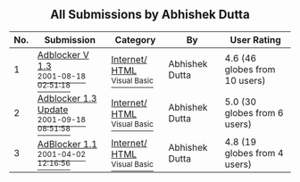 ﻿<div align="center">

## All Submissions by Abhishek Dutta

</div>

No.  | Submission | Category | By   | User Rating
---- | ---------- | -------- | ---- | -----------
1 | [Adblocker V 1\.3<br /><sup>2001-08-18 02:51:18</sup>](https://github.com/Planet-Source-Code/abhishek-dutta-adblocker-v-1-3__1-26340) | [Internet/ HTML<br /><sup>Visual Basic</sup>](../ByCategory/internet-html__1-34.md) | Abhishek Dutta | 4.6 (46 globes from 10 users)
2 | [Adblocker 1\.3 Update<br /><sup>2001-09-18 08:51:58</sup>](https://github.com/Planet-Source-Code/abhishek-dutta-adblocker-1-3-update__1-27345) | [Internet/ HTML<br /><sup>Visual Basic</sup>](../ByCategory/internet-html__1-34.md) | Abhishek Dutta | 5.0 (30 globes from 6 users)
3 | [AdBlocker 1\.1<br /><sup>2001-04-02 12:16:56</sup>](https://github.com/Planet-Source-Code/abhishek-dutta-adblocker-1-1__1-22079) | [Internet/ HTML<br /><sup>Visual Basic</sup>](../ByCategory/internet-html__1-34.md) | Abhishek Dutta | 4.8 (19 globes from 4 users)
